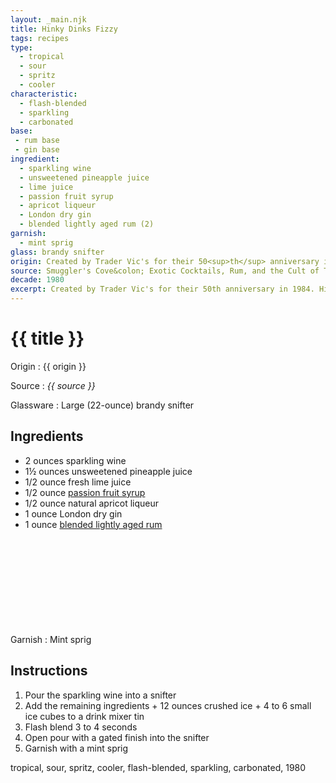 ```yaml
---
layout: _main.njk
title: Hinky Dinks Fizzy
tags: recipes
type:
  - tropical
  - sour
  - spritz
  - cooler
characteristic:
  - flash-blended
  - sparkling
  - carbonated
base:
 - rum base
 - gin base
ingredient:
  - sparkling wine
  - unsweetened pineapple juice
  - lime juice
  - passion fruit syrup
  - apricot liqueur
  - London dry gin
  - blended lightly aged rum (2)
garnish:
  - mint sprig
glass: brandy snifter
origin: Created by Trader Vic's for their 50<sup>th</sup> anniversary in 1984. Hinky Dink's was the name of Victor Bergeron's first restaurant and bar, before it became Trader Vic's.
source: Smuggler's Cove&colon; Exotic Cocktails, Rum, and the Cult of Tiki
decade: 1980
excerpt: Created by Trader Vic's for their 50th anniversary in 1984. Hinky Dink's was the name of Victor Bergeron's first restaurant and bar, before it became Trader Vic's.
---
```

<!-- markdownlint-disable MD025 -->
# {{ title }}
<!-- markdownlint-enable MD025 -->

Origin
  : {{ origin }}

Source
  : <cite><span data-pagefind-filter="Source">{{ source }}</span></cite>

Glassware
  : Large (22-ounce) brandy snifter

## Ingredients

* 2 ounces sparkling wine
* 1&frac12; ounces unsweetened pineapple juice
* 1/2 ounce fresh lime juice
* 1/2 ounce [passion fruit syrup](/mixes/passion-fruit-syrup)
* 1/2 ounce natural apricot liqueur
* 1 ounce London dry gin
* 1 ounce [blended lightly aged rum](/rums/04-rum-blended-lightly-aged/)<icon-l space="1em" class="bigger" label="(2)"><span class="with-icon"><svg class="icon"><use href="/assets/images/icons/circle-2.svg#circle-2"></use></svg></span></icon-l>

Garnish
  : <span data-pagefind-filter="Garnish">Mint sprig</span>

## Instructions

1. Pour the sparkling wine into a snifter
2. Add the remaining ingredients + 12 ounces crushed ice + 4 to 6 small ice cubes to a drink mixer tin
3. Flash blend 3 to 4 seconds
4. Open pour with a gated finish into the snifter
5. Garnish with a mint sprig

<div
  class="sr-only"
  data-cat[0]="Drink"
  data-type[0]="Tropical"
  data-type[1]="Sour"
  data-type[2]="Spritz"
  data-type[3]="Cooler"
  data-char[0]="Flash-blended"
  data-char[1]="Sparkling"
  data-char[2]="Carbonated"
  data-base[0]="Rum/Cane spirits"
  data-base[1]="Gin"
  data-ingredient[0]="Sparkling wine"
  data-ingredient[1]="Pineapple juice, unsweetened"
  data-ingredient[2]="Lime juice"
  data-ingredient[3]="Passion fruit syrup"
  data-ingredient[4]="Apricot liqueur"
  data-ingredient[5]="Gin, London dry"
  data-ingredient[6]="Blended lightly aged rum [2]"
  data-juice[0]="Pineapple juice, unsweetened"
  data-juice[1]="Lime juice"
  data-syrup[0]="Passion fruit syrup"
  data-liquor[0]="Sparkling wine"
  data-liquor[1]="Apricot liqueur"
  data-liquor[2]="Gin, London dry"
  data-liquor[3]="Blended lightly aged rum [2]"
  data-origin[0]="Trader Vic"
  data-origin[1]="Victor Bergeron"
  data-glass[0]="Brandy snifter"
  data-glass[1]="Brandy snifter, large (22-ounce)"
  data-decade[0]="1980"
  data-pagefind-filter="
    Category[data-cat[0]],
    Type[data-type[0]],
    Type[data-type[1]],
    Type[data-type[2]],
    Type[data-type[3]],
    Characteristic[data-char[0]],
    Characteristic[data-char[1]],
    Characteristic[data-char[2]],
    Base[data-base[0]],
    Base[data-base[1]],
    Ingredient[data-ingredient[0]],
    Ingredient[data-ingredient[1]],
    Ingredient[data-ingredient[2]],
    Ingredient[data-ingredient[3]],
    Ingredient[data-ingredient[4]],
    Ingredient[data-ingredient[5]],
    Ingredient[data-ingredient[6]],
    Juice[data-juice[0]],
    Juice[data-juice[1]],
    Syrup[data-syrup[0]],
    Liquor[data-liquor[0]],
    Liquor[data-liquor[1]],
    Liquor[data-liquor[2]],
    Liquor[data-liquor[3]],
    Origin[data-origin[0]],
    Origin[data-origin[1]],
    Glassware[data-glass[0]],
    Glassware[data-glass[1]],
    Decade[data-decade[0]]
  "
>
</div>

<div class="keywords" aria-hidden>tropical, sour, spritz, cooler, flash-blended, sparkling, carbonated, 1980</div>
